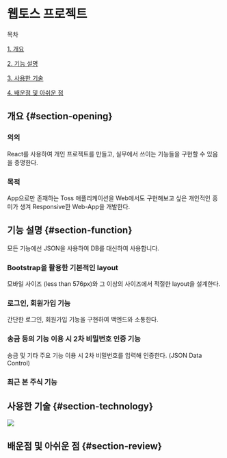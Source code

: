 # 웹토스 프로젝트

목차

[1. 개요](#section-opening)

[2. 기능 설명](#section-function)

[3. 사용한 기술](#section-technology)

[4. 배운점 및 아쉬운 점](#section-review)

## 개요 {#section-opening}

### 의의

React를 사용하여 개인 프로젝트를 만들고, 실무에서 쓰이는 기능들을 구현할 수 있음을 증명한다.

### 목적

App으로만 존재하는 Toss 애플리케이션을 Web에서도 구현해보고 싶은 개인적인 흥미가 생겨 Responsive한 Web-App을 개발한다.

## 기능 설명 {#section-function}

모든 기능에선 JSON을 사용하여 DB를 대신하여 사용합니다.

### Bootstrap을 활용한 기본적인 layout

모바일 사이즈 (less than 576px)와 그 이상의 사이즈에서 적절한 layout을 설계한다.

### 로그인, 회원가입 기능

간단한 로그인, 회원가입 기능을 구현하여 백엔드와 소통한다.

### 송금 등의 기능 이용 시 2차 비밀번호 인증 기능

송금 및 기타 주요 기능 이용 시 2차 비밀번호를 입력해 인증한다. (JSON Data Control)

### 최근 본 주식 기능

## 사용한 기술 {#section-technology}

<img src="https://img.shields.io/badge/React-61DAFB?style=flat&logo=react&logoColor=white"/>

## 배운점 및 아쉬운 점 {#section-review}
